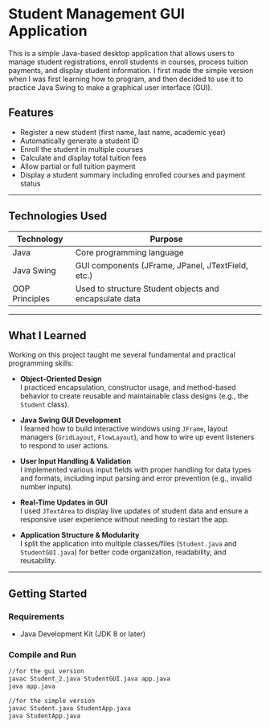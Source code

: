 # Student Management GUI Application

This is a simple Java-based desktop application that allows users to manage student registrations, enroll students in courses, process tuition payments, and display student information. I first made the simple version when I was first learning how to program, and then decided to use it to practice Java Swing to make a graphical user interface (GUI). 

##  Features

- Register a new student (first name, last name, academic year)
- Automatically generate a student ID
- Enroll the student in multiple courses
- Calculate and display total tuition fees
- Allow partial or full tuition payment
- Display a student summary including enrolled courses and payment status

---

##  Technologies Used

| Technology     | Purpose                           |
|----------------|-----------------------------------|
| Java           | Core programming language         |
| Java Swing     | GUI components (JFrame, JPanel, JTextField, etc.) |
| OOP Principles | Used to structure Student objects and encapsulate data |

---

## What I Learned

Working on this project taught me several fundamental and practical programming skills:

- **Object-Oriented Design**  
  I practiced encapsulation, constructor usage, and method-based behavior to create reusable and maintainable class designs (e.g., the `Student` class).

- **Java Swing GUI Development**  
  I learned how to build interactive windows using `JFrame`, layout managers (`GridLayout`, `FlowLayout`), and how to wire up event listeners to respond to user actions.

- **User Input Handling & Validation**  
  I implemented various input fields with proper handling for data types and formats, including input parsing and error prevention (e.g., invalid number inputs).

- **Real-Time Updates in GUI**  
  I used `JTextArea` to display live updates of student data and ensure a responsive user experience without needing to restart the app.

- **Application Structure & Modularity**  
  I split the application into multiple classes/files (`Student.java` and `StudentGUI.java`) for better code organization, readability, and reusability.

---

## Getting Started

### Requirements

- Java Development Kit (JDK 8 or later)

### Compile and Run

```bash
//for the gui version
javac Student_2.java StudentGUI.java app.java
java app.java

//for the simple version
javac Student.java StudentApp.java
java StudentApp.java
